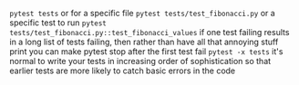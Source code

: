 `pytest tests`
or for a specific file
`pytest tests/test_fibonacci.py`
or a specific test to run
`pytest tests/test_fibonacci.py::test_fibonacci_values`
if one test failing results in a long list of tests failing, then rather than have all that annoying stuff print you can make pytest stop after the first test fail
`pytest -x tests`
it's normal to write your tests in increasing order of sophistication so that earlier tests are more likely to catch basic errors in the code